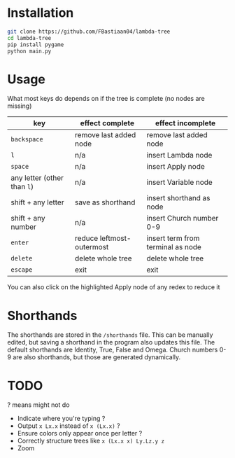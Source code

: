 # Installation
```bash
git clone https://github.com/FBastiaan04/lambda-tree
cd lambda-tree
pip install pygame
python main.py
```

# Usage
What most keys do depends on if the tree is complete (no nodes are missing)

|key|effect complete|effect incomplete|
|---|---|---|
|`backspace`|remove last added node|remove last added node|
|`l`|n/a|insert Lambda node|
|`space`|n/a|insert Apply node|
|any letter (other than `l`)|n/a|insert Variable node|
|shift + any letter|save as shorthand|insert shorthand as node|
|shift + any number|n/a|insert Church number 0-9|
|`enter`|reduce leftmost-outermost|insert term from terminal as node|
|`delete`|delete whole tree|delete whole tree|
|`escape`|exit|exit|

You can also click on the highlighted Apply node of any redex to reduce it

# Shorthands
The shorthands are stored in the `/shorthands` file. This can be manually edited, but saving a shorthand in the program also updates this file. The default shorthands are Identity, True, False and Omega.
Church numbers 0-9 are also shorthands, but those are generated dynamically.

# TODO
? means might not do
- Indicate where you're typing ?
- Output `x Lx.x` instead of `x (Lx.x)` ?
- Ensure colors only appear once per letter ?
- Correctly structure trees like `x (Lx.x x) Ly.Lz.y z`
- Zoom
